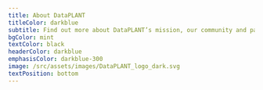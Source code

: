 ```yaml
---
title: About DataPLANT
titleColor: darkblue
subtitle: Find out more about DataPLANT’s mission, our community and partner, our governance, task areas and research concept.   
bgColor: mint
textColor: black
headerColor: darkblue
emphasisColor: darkblue-300
image: /src/assets/images/DataPLANT_logo_dark.svg
textPosition: bottom
---
```

